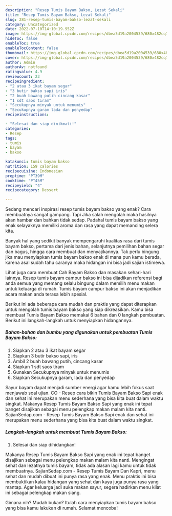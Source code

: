 ```yaml
---
description: "Resep Tumis Bayam Bakso, Lezat Sekali"
title: "Resep Tumis Bayam Bakso, Lezat Sekali"
slug: 281-resep-tumis-bayam-bakso-lezat-sekali
category: Uncategorized
date: 2022-07-10T14:10:19.952Z
image: https://img-global.cpcdn.com/recipes/dbea5d19a2004539/680x482cq70/tumis-bayam-bakso-foto-resep-utama.jpg
hideToc: false
enableToc: true
enableTocContent: false
thumbnail: https://img-global.cpcdn.com/recipes/dbea5d19a2004539/680x482cq70/tumis-bayam-bakso-foto-resep-utama.jpg
cover: https://img-global.cpcdn.com/recipes/dbea5d19a2004539/680x482cq70/tumis-bayam-bakso-foto-resep-utama.jpg
author: Admin
authorAv: notfound
ratingvalue: 4.9
reviewcount: 23
recipeingredient:
- "2 atau 3 ikat bayam segar"
- "3 butir bakso sapi iris"
- "2 buah bawang putih cincang kasar"
- "1 sdt saos tiram"
- "Secukupnya minyak untuk menumis"
- "Secukupnya garam lada dan penyedap"
recipeinstructions:

- "Selesai dan siap dinikmati!"
categories:
- Resep
tags:
- tumis
- bayam
- bakso

katakunci: tumis bayam bakso 
nutrition: 159 calories
recipecuisine: Indonesian
preptime: "PT39M"
cooktime: "PT45M"
recipeyield: "4"
recipecategory: Dessert

---
```



Sedang mencari inspirasi resep tumis bayam bakso yang enak? Cara membuatnya sangat gampang. Tapi Jika salah mengolah maka hasilnya akan hambar dan bahkan tidak sedap. Padahal tumis bayam bakso yang enak selayaknya memiliki aroma dan rasa yang dapat memancing selera kita.


Banyak hal yang sedikit banyak mempengaruhi kualitas rasa dari tumis bayam bakso, pertama dari jenis bahan, selanjutnya pemilihan bahan segar dan bagus, hingga cara membuat dan menyajikannya. Tak perlu bingung jika mau menyiapkan tumis bayam bakso enak di mana pun kamu berada, karena asal sudah tahu caranya maka hidangan ini bisa jadi sajian istimewa.

Lihat juga cara membuat Cah Bayam Bakso dan masakan sehari-hari lainnya. Resep tumis bayam campur bakso ini bisa dijadikan referensi bagi anda semua yang memang selalu bingung dalam memilih menu makan untuk keluarga di rumah. Tumis bayam campur bakso ini akan menjadikan acara makan anda terasa lebih spesial.


Berikut ini ada beberapa cara mudah dan praktis yang dapat diterapkan untuk mengolah tumis bayam bakso yang siap dikreasikan. Kamu bisa membuat Tumis Bayam Bakso memakai 6 bahan dan 0 langkah pembuatan. Berikut ini langkah-langkah untuk menyiapkan hidangannya.

<!--inarticleads1-->

##### Bahan-bahan dan bumbu yang digunakan untuk pembuatan Tumis Bayam Bakso:

1. Siapkan 2 atau 3 ikat bayam segar
1. Siapkan 3 butir bakso sapi, iris
1. Ambil 2 buah bawang putih, cincang kasar
1. Siapkan 1 sdt saos tiram
1. Gunakan Secukupnya minyak untuk menumis
1. Siapkan Secukupnya garam, lada dan penyedap


Sayur bayam dapat menjadi sumber energi agar kamu lebih fokus saat menjawab soal ujian. CO - Resep cara bikin Tumis Bayam Bakso Sapi enak dan sehat ini merupakan menu sederhana yang bisa kita buat dalam waktu singkat. Makanya Resep Tumis Bayam Bakso Sapi yang enak ini tepat banget disajikan sebagai menu pelengkap makan malam kita nanti. SajianSedap.com - Resep Tumis Bayam Bakso Sapi enak dan sehat ini merupakan menu sederhana yang bisa kita buat dalam waktu singkat. 

<!--inarticleads2-->

##### Langkah-langkah untuk membuat Tumis Bayam Bakso:


1. Selesai dan siap dihidangkan!

Makanya Resep Tumis Bayam Bakso Sapi yang enak ini tepat banget disajikan sebagai menu pelengkap makan malam kita nanti. Mengingat sehat dan lezatnya tumis bayam, tidak ada alasan lagi kamu untuk tidak membuatnya. SajianSedap.com - Resep Tumis Bayam Dan Kapri, menu sehat dan mudah dibuat ini punya rasa yang enak. Menu praktis ini bisa membuktikan kalau hidangan yang sehat dan kaya juga punya rasa yang mantap. Agar keluarga jadi suka makan sayur, segera hadirkan menu kilat ini sebagai pelengkap makan siang. 

Gimana nih? Mudah bukan? Itulah cara menyiapkan tumis bayam bakso yang bisa kamu lakukan di rumah. Selamat mencoba!
